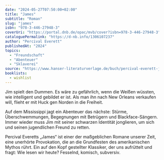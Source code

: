 ```yaml
---
date: "2024-05-27T07:50:00+02:00"
title: "James"
subtitle: "Roman"
slug: "james"
isbn: "978-3-446-27948-3"
coverUri: "https://portal.dnb.de/opac/mvb/cover?isbn=978-3-446-27948-3"
cataloguePermalink: "https://d-nb.info/1306107237"
author: "Percival Everett"
publishedAt: "2024"
topics:
  - "Freundschaft"
  - "Abenteuer"
  - "Sklaverei"
source: "https://www.hanser-literaturverlage.de/buch/percival-everett-james-9783446279483-t-5217"
booklists:
  - wishlist
---
```


Jim spielt den Dummen. Es wäre zu gefährlich, wenn die Weißen wüssten, wie 
intelligent und gebildet er ist. Als man ihn nach New Orleans verkaufen will, 
flieht er mit Huck gen Norden in die Freiheit.

Auf dem Mississippi jagt ein Abenteuer das nächste: Stürme, Überschwemmungen, 
Begegnungen mit Betrügern und Blackface-Sängern. Immer wieder muss Jim mit 
seiner schwarzen Identität jonglieren, um sich und seinen jugendlichen Freund zu 
retten.

Percival Everetts „James“ ist einer der maßgeblichen Romane unserer Zeit, eine 
unerhörte Provokation, die an die Grundfesten des amerikanischen Mythos rührt. 
Ein auf den Kopf gestellter Klassiker, der uns aufrüttelt und fragt: Wie lesen 
wir heute? Fesselnd, komisch, subversiv.
